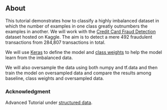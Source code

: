 ## About

This tutorial demonstrates how to classify a highly imbalanced dataset in which the number of examples in one class greatly outnumbers the examples in another. We will work with the [Credit Card Fraud Detection](https://www.kaggle.com/mlg-ulb/creditcardfraud) dataset hosted on Kaggle. The aim is to detect a mere 492 fraudulent transactions from 284,807 transactions in total. 

We will use [Keras](https://www.tensorflow.org/guide/keras/overview) to define the model and [class weights](https://www.tensorflow.org/versions/r2.0/api_docs/python/tf/keras/Model) to help the model learn from the imbalanced data.

We will also oversample the data using both numpy and tf.data and then train the model on oversampled data and compare the results among baseline, class weights and oversampled data.


### Acknowledgment

Advanced Tutorial under [structured data](https://www.tensorflow.org/tutorials/structured_data/imbalanced_data).
